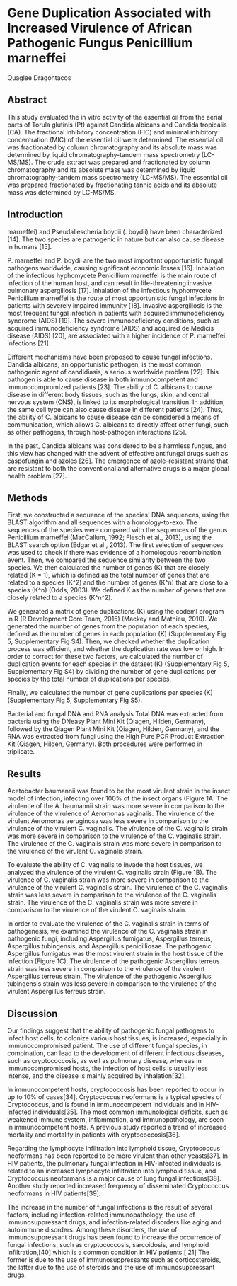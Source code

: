 # Gene Duplication Associated with Increased Virulence of African Pathogenic Fungus Penicillium marneffei
Quaglee Dragontacos


## Abstract
This study evaluated the in vitro activity of the essential oil from the aerial parts of Torula glutinis (Pt) against Candida albicans and Candida tropicalis (CA). The fractional inhibitory concentration (FIC) and minimal inhibitory concentration (MIC) of the essential oil were determined. The essential oil was fractionated by column chromatography and its absolute mass was determined by liquid chromatography-tandem mass spectrometry (LC-MS/MS). The crude extract was prepared and fractionated by column chromatography and its absolute mass was determined by liquid chromatography-tandem mass spectrometry (LC-MS/MS). The essential oil was prepared fractionated by fractionating tannic acids and its absolute mass was determined by LC-MS/MS.


## Introduction
marneffei) and Pseudallescheria boydii (. boydii) have been characterized [14]. The two species are pathogenic in nature but can also cause disease in humans [15].

P. marneffei and P. boydii are the two most important opportunistic fungal pathogens worldwide, causing significant economic losses [16]. Inhalation of the infectious hyphomycete Penicillium marneffei is the main route of infection of the human host, and can result in life-threatening invasive pulmonary aspergillosis [17]. Inhalation of the infectious hyphomycete Penicillium marneffei is the route of most opportunistic fungal infections in patients with severely impaired immunity [18]. Invasive aspergillosis is the most frequent fungal infection in patients with acquired immunodeficiency syndrome (AIDS) [19]. The severe immunodeficiency conditions, such as acquired immunodeficiency syndrome (AIDS) and acquired de Medicis disease (AIDS) [20], are associated with a higher incidence of P. marneffei infections [21].

Different mechanisms have been proposed to cause fungal infections. Candida albicans, an opportunistic pathogen, is the most common pathogenic agent of candidiasis, a serious worldwide problem [22]. This pathogen is able to cause disease in both immunocompetent and immunocompromized patients [23]. The ability of C. albicans to cause disease in different body tissues, such as the lungs, skin, and central nervous system (CNS), is linked to its morphological transition. In addition, the same cell type can also cause disease in different patients [24]. Thus, the ability of C. albicans to cause disease can be considered a means of communication, which allows C. albicans to directly affect other fungi, such as other pathogens, through host-pathogen interactions [25].

In the past, Candida albicans was considered to be a harmless fungus, and this view has changed with the advent of effective antifungal drugs such as caspofungin and azoles [26]. The emergence of azole-resistant strains that are resistant to both the conventional and alternative drugs is a major global health problem [27].


## Methods
First, we constructed a sequence of the species' DNA sequences, using the BLAST algorithm and all sequences with a homology-to-exo. The sequences of the species were compared with the sequences of the genus Penicillium marneffei (MacCallum, 1992; Flesch et al., 2013), using the BLAST search option (Edgar et al., 2013). The first selection of sequences was used to check if there was evidence of a homologous recombination event. Then, we compared the sequence similarity between the two species. We then calculated the number of genes (K) that are closely related (K = 1), which is defined as the total number of genes that are related to a species (K^2) and the number of genes (K^n) that are close to a species (K^n) (Odds, 2003). We defined K as the number of genes that are closely related to a species (K^n^2).

We generated a matrix of gene duplications (K) using the codeml program in R (R Development Core Team, 2015) (Mackey and Mathieu, 2010). We generated the number of genes from the population of each species, defined as the number of genes in each population (K) (Supplementary Fig 5, Supplementary Fig S4). Then, we checked whether the duplication process was efficient, and whether the duplication rate was low or high. In order to correct for these two factors, we calculated the number of duplication events for each species in the dataset (K) (Supplementary Fig 5, Supplementary Fig S4) by dividing the number of gene duplications per species by the total number of duplications per species.

Finally, we calculated the number of gene duplications per species (K) (Supplementary Fig 5, Supplementary Fig S5).

Bacterial and fungal DNA and RNA analysis
Total DNA was extracted from bacteria using the DNeasy Plant Mini Kit (Qiagen, Hilden, Germany), followed by the Qiagen Plant Mini Kit (Qiagen, Hilden, Germany), and the RNA was extracted from fungi using the High Pure PCR Product Extraction Kit (Qiagen, Hilden, Germany). Both procedures were performed in triplicate.


## Results
Acetobacter baumannii was found to be the most virulent strain in the insect model of infection, infecting over 100% of the insect organs (Figure 1A. The virulence of the A. baumannii strain was more severe in comparison to the virulence of the virulence of Aeromonas vaginalis. The virulence of the virulent Aeromonas aeruginosa was less severe in comparison to the virulence of the virulent C. vaginalis. The virulence of the C. vaginalis strain was more severe in comparison to the virulence of the C. vaginalis strain. The virulence of the C. vaginalis strain was more severe in comparison to the virulence of the virulent C. vaginalis strain.

To evaluate the ability of C. vaginalis to invade the host tissues, we analyzed the virulence of the virulent C. vaginalis strain (Figure 1B). The virulence of C. vaginalis strain was more severe in comparison to the virulence of the virulent C. vaginalis strain. The virulence of the C. vaginalis strain was less severe in comparison to the virulence of the C. vaginalis strain. The virulence of the C. vaginalis strain was more severe in comparison to the virulence of the virulent C. vaginalis strain.

In order to evaluate the virulence of the C. vaginalis strain in terms of pathogenesis, we examined the virulence of the C. vaginalis strain in pathogenic fungi, including Aspergillus fumigatus, Aspergillus terreus, Aspergillus tubingensis, and Aspergillus penicilliosae. The pathogenic Aspergillus fumigatus was the most virulent strain in the host tissue of the infection (Figure 1C). The virulence of the pathogenic Aspergillus terreus strain was less severe in comparison to the virulence of the virulent Aspergillus terreus strain. The virulence of the pathogenic Aspergillus tubingensis strain was less severe in comparison to the virulence of the virulent Aspergillus terreus strain.


## Discussion
Our findings suggest that the ability of pathogenic fungal pathogens to infect host cells, to colonize various host tissues, is increased, especially in immunocompromised patient. The use of different fungal species, in combination, can lead to the development of different infectious diseases, such as cryptococcosis, as well as pulmonary disease, whereas in immunocompromised hosts, the infection of host cells is usually less intense, and the disease is mainly acquired by inhalation[32].

In immunocompetent hosts, cryptococcosis has been reported to occur in up to 10% of cases[34]. Cryptococcus neoformans is a typical species of Cryptococcus, and is found in immunocompetent individuals and in HIV-infected individuals[35]. The most common immunological deficits, such as weakened immune system, inflammation, and immunopathology, are seen in immunocompetent hosts. A previous study reported a trend of increased mortality and mortality in patients with cryptococcosis[36].

Regarding the lymphocyte infiltration into lymphoid tissue, Cryptococcus neoformans has been reported to be more virulent than other yeasts[37]. In HIV patients, the pulmonary fungal infection in HIV-infected individuals is related to an increased lymphocyte infiltration into lymphoid tissue, and Cryptococcus neoformans is a major cause of lung fungal infections[38]. Another study reported increased frequency of disseminated Cryptococcus neoformans in HIV patients[39].

The increase in the number of fungal infections is the result of several factors, including infection-related immunopathology, the use of immunosuppressant drugs, and infection-related disorders like aging and autoimmune disorders. Among these disorders, the use of immunosuppressant drugs has been found to increase the occurrence of fungal infections, such as cryptococcosis, sarcoidosis, and lymphoid infiltration,[40] which is a common condition in HIV patients.[ 21] The former is due to the use of immunosuppressants such as corticosteroids, the latter due to the use of steroids and the use of immunosuppressant drugs.
